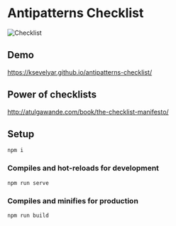 # Antipatterns Checklist

![Checklist](https://i.imgur.com/BWpcBBb.png)

## Demo

https://ksevelyar.github.io/antipatterns-checklist/

## Power of checklists

http://atulgawande.com/book/the-checklist-manifesto/

## Setup
```
npm i
```

### Compiles and hot-reloads for development
```
npm run serve
```

### Compiles and minifies for production
```
npm run build
```
